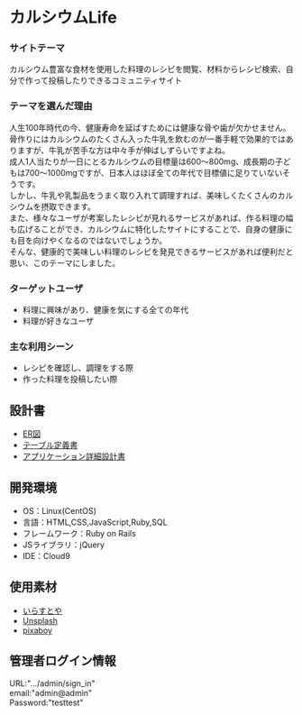# カルシウムLife

### サイトテーマ
カルシウム豊富な食材を使用した料理のレシピを閲覧、材料からレシピ検索、自分で作って投稿したりできるコミュニティサイト

### テーマを選んだ理由
人生100年時代の今、健康寿命を延ばすためには健康な骨や歯が欠かせません。  
骨作りにはカルシウムのたくさん入った牛乳を飲むのが一番手軽で効果的ではありますが、牛乳が苦手な方は中々手が伸ばしずらいですよね。  
成人1人当たりが一日にとるカルシウムの目標量は600～800mg、成長期の子どもは700～1000mgですが、日本人はほぼ全ての年代で目標値に足りていないそうです。  
しかし、牛乳や乳製品をうまく取り入れて調理すれば、美味しくたくさんのカルシウムを摂取できます。  
また、様々なユーザが考案したレシピが見れるサービスがあれば、作る料理の幅も広げることができ、カルシウムに特化したサイトにすることで、自身の健康にも目を向けやくなるのではないでしょうか。  
そんな、健康的で美味しい料理のレシピを発見できるサービスがあれば便利だと思い、このテーマにしました。

### ターゲットユーザ
 - 料理に興味があり、健康を気にする全ての年代
 - 料理が好きなユーザ

### 主な利用シーン
 - レシピを確認し、調理をする際
 - 作った料理を投稿したい際

## 設計書
 - [ER図](https://drive.google.com/file/d/1xNl5tXauCuh39gGXG9xH6nAS-z_eVPVb/view?usp=sharing)
 - [テーブル定義書](https://docs.google.com/spreadsheets/d/1b9x0Kse2fSMfFRaFrFSp2wrEoz0GVHVbwtpgyJbWsCA/edit?usp=sharing)
 - [アプリケーション詳細設計書](https://docs.google.com/spreadsheets/d/1NztMDyQoxWsYxbqFrQhyE-38cUHlSEzgkXyVIvY2RCg/edit?usp=sharing)

## 開発環境
- OS：Linux(CentOS)
- 言語：HTML,CSS,JavaScript,Ruby,SQL
- フレームワーク：Ruby on Rails
- JSライブラリ：jQuery
- IDE：Cloud9

## 使用素材
- [いらすとや](https://www.irasutoya.com/)
- [Unsplash](https://unsplash.com/ja)
- [pixaboy](https://pixabay.com/ja/)

## 管理者ログイン情報
URL:".../admin/sign_in"  
email:"admin@admin"  
Password:"testtest"

